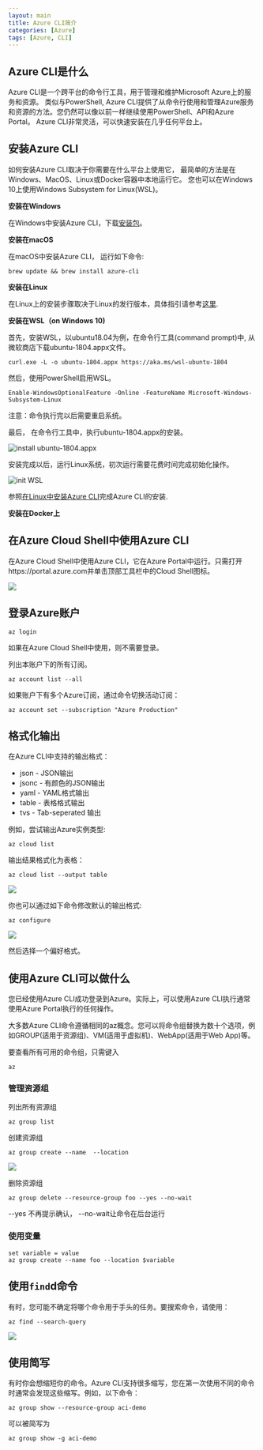 ```yaml
---
layout: main
title: Azure CLI简介
categories: [Azure]
tags: [Azure, CLI]
---
```


## Azure CLI是什么

Azure CLI是一个跨平台的命令行工具，用于管理和维护Microsoft Azure上的服务和资源。
类似与PowerShell, Azure CLI提供了从命令行使用和管理Azure服务和资源的方法。您仍然可以像以前一样继续使用PowerShell、API和Azure Portal。
Azure CLI非常灵活，可以快速安装在几乎任何平台上。

## 安装Azure CLI
如何安装Azure CLI取决于你需要在什么平台上使用它， 最简单的方法是在Windows、MacOS、Linux或Docker容器中本地运行它。
您也可以在Windows 10上使用Windows Subsystem for Linux(WSL)。

**安装在Windows**

在Windows中安装Azure CLI，下载[安装包](https://aka.ms/installazurecliwindows)。

**安装在macOS**  

在macOS中安装Azure CLI， 运行如下命令:
```
brew update && brew install azure-cli
```

**安装在Linux**

在Linux上的安装步骤取决于Linux的发行版本，具体指引请参考[这里](https://docs.microsoft.com/en-us/cli/azure/install-azure-cli-apt?view=azure-cli-latest).

**安装在WSL（on Windows 10)**

首先，安装WSL，以ubuntu18.04为例，在命令行工具(command prompt)中, 从微软商店下载ubuntu-1804.appx文件。
```
curl.exe -L -o ubuntu-1804.appx https://aka.ms/wsl-ubuntu-1804
```
然后，使用PowerShell启用WSL。
```
Enable-WindowsOptionalFeature -Online -FeatureName Microsoft-Windows-Subsystem-Linux
```
注意：命令执行完以后需要重启系统。

最后， 在命令行工具中，执行ubuntu-1804.appx的安装。

![install ubuntu-1804.appx](media/install-ubuntu-1804.PNG)

安装完成以后，运行Linux系统，初次运行需要花费时间完成初始化操作。

![init WSL](https://raw.githubusercontent.com/7788wangzi/azure/master/media/init-wsl.PNG)

参照[在Linux中安装Azure CLI](https://docs.microsoft.com/en-us/cli/azure/install-azure-cli-apt?view=azure-cli-latest)完成Azure CLI的安装.

**安装在Docker上**

## 在Azure Cloud Shell中使用Azure CLI    

在Azure Cloud Shell中使用Azure CLI，它在Azure Portal中运行。只需打开https://portal.azure.com并单击顶部工具栏中的Cloud Shell图标。

![](https://raw.githubusercontent.com/7788wangzi/azure/master/media/image-25.png)

## 登录Azure账户
```
az login
```

如果在Azure Cloud Shell中使用，则不需要登录。

列出本账户下的所有订阅。

```
az account list --all
```

如果账户下有多个Azure订阅，通过命令切换活动订阅：

```
az account set --subscription "Azure Production"
```

## 格式化输出

在Azure CLI中支持的输出格式：

- json - JSON输出
- jsonc - 有颜色的JSON输出
- yaml - YAML格式输出
- table - 表格格式输出
- tvs - Tab-seperated 输出

例如，尝试输出Azure实例类型:

```
az cloud list
```

输出结果格式化为表格：

```
az cloud list --output table
```

![](https://raw.githubusercontent.com/7788wangzi/azure/master/media/image-29.png)


你也可以通过如下命令修改默认的输出格式:
```
az configure
```

![](https://raw.githubusercontent.com/7788wangzi/azure/master/media/image-30.png)

然后选择一个偏好格式。


## 使用Azure CLI可以做什么

您已经使用Azure CLI成功登录到Azure。实际上，可以使用Azure CLI执行通常使用Azure Portal执行的任何操作。

大多数Azure CLI命令遵循相同的az概念。您可以将命令组替换为数十个选项，例如GROUP(适用于资源组)、VM(适用于虚拟机)、WebApp(适用于Web App)等。

要查看所有可用的命令组，只需键入

```
az
```

### 管理资源组

列出所有资源组
```
az group list
```

创建资源组
```
az group create --name  --location 
```

![](https://raw.githubusercontent.com/7788wangzi/azure/master/media/image-32.png)

删除资源组

```
az group delete --resource-group foo --yes --no-wait
```

--yes 不再提示确认， --no-wait让命令在后台运行

### 使用变量

```
set variable = value
az group create --name foo --location $variable
```

## 使用`find`d命令

有时，您可能不确定将哪个命令用于手头的任务。要搜索命令，请使用：

```
az find --search-query 
```

![](https://raw.githubusercontent.com/7788wangzi/azure/master/media/image-33.png)

## 使用简写
有时你会想缩短你的命令。Azure CLI支持很多缩写，您在第一次使用不同的命令时通常会发现这些缩写。例如，以下命令：

```
az group show --resource-group aci-demo
```

可以被简写为
```
az group show -g aci-demo
```
